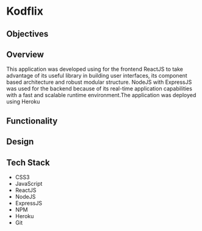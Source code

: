 # Kodflix

## Objectives

## Overview
This application was developed using for the frontend ReactJS to take advantage of its useful library in building user interfaces, its component based architecture and robust modular structure. NodeJS with ExpressJS was used for the backend because of its real-time application capabilities with a fast and scalable runtime environment.The application was deployed using Heroku

## Functionality

## Design

## Tech Stack
- CSS3
- JavaScript
- ReactJS
- NodeJS
- ExpressJS
- NPM
- Heroku
- Git
